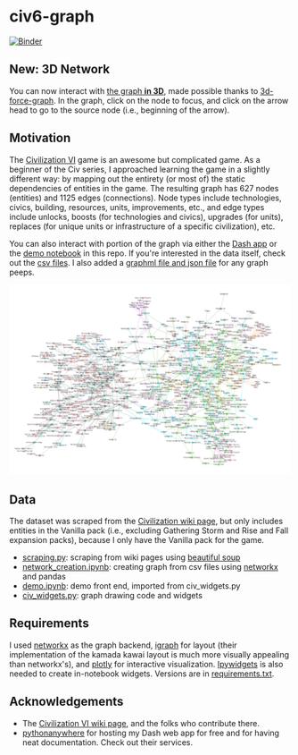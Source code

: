# civ6-graph

[![Binder](https://mybinder.org/badge_logo.svg)](https://mybinder.org/v2/gh/LKchemposer/civ6-graph/HEAD)

## New: 3D Network

You can now interact with [the graph **in 3D**](https://lkchemposer.github.io/civ6-graph/index.html), made possible thanks to [3d-force-graph](https://github.com/vasturiano/3d-force-graph). In the graph, click on the node to focus, and click on the arrow head to go to the source node (i.e., beginning of the arrow).

## Motivation

The [Civilization VI](https://civilization.com/) game is an awesome but complicated game. As a beginner of the Civ series, I approached learning the game in a slightly different way: by mapping out the entirety (or most of) the static dependencies of entities in the game. The resulting graph has 627 nodes (entities) and 1125 edges (connections). Node types include technologies, civics, building, resources, units, improvements, etc., and edge types include unlocks, boosts (for technologies and civics), upgrades (for units), replaces (for unique units or infrastructure of a specific civilization), etc.

You can also interact with portion of the graph via either the [Dash app](http://lkchemposer.pythonanywhere.com/) or the [demo notebook](https://mybinder.org/v2/gh/LKchemposer/civ6-graph/32fdcd2c5a0be17af49faa3d83c971d6472f257e?filepath=src%2Fdemo.ipynb) in this repo. If you're interested in the data itself, check out the [csv files](./data/csv/). I also added a [graphml file and json file](./data/graph) for any graph peeps.

![Gephi graph](./civ.png)

## Data

The dataset was scraped from the [Civilization wiki page](https://civilization.fandom.com/wiki/Civilization_Games_Wiki), but only includes entities in the Vanilla pack (i.e., excluding Gathering Storm and Rise and Fall expansion packs), because I only have the Vanilla pack for the game.

* [scraping.py](./src/scraping.py): scraping from wiki pages using [beautiful soup](https://www.crummy.com/software/BeautifulSoup/bs4/doc/)
* [network_creation.ipynb](./src/network_creation.ipynb): creating graph from csv files using [networkx](https://networkx.org/) and pandas
* [demo.ipynb](./src/demo.ipynb): demo front end, imported from civ_widgets.py
* [civ_widgets.py](./src/civ_widgets.py): graph drawing code and widgets

## Requirements

I used [networkx](https://networkx.org/) as the graph backend, [igraph](https://igraph.org/python/) for layout (their implementation of the kamada kawai layout is much more visually appealing than networkx's), and [plotly](https://plotly.com/) for interactive visualization. [Ipywidgets](https://ipywidgets.readthedocs.io/en/stable/) is also needed to create in-notebook widgets. Versions are in [requirements.txt](./requirements.txt).

## Acknowledgements

* The [Civilization VI wiki page](https://civilization.fandom.com/wiki/Civilization_Games_Wiki), and the folks who contribute there.
* [pythonanywhere](https://www.pythonanywhere.com/) for hosting my Dash web app for free and for having neat documentation. Check out their services.
